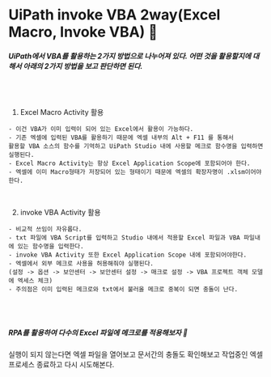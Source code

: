 # UiPath invoke VBA 2way(Excel Macro, Invoke VBA)  :microscope:

##### UiPath에서 VBA를 활용하는 2가지 방법으로 나누어져 있다. 어떤 것을 활용할지에 대해서 아래의 2가지 방법을 보고 판단하면 된다.  
  
  
<br><br>

1. Excel Macro Activity 활용
```
- 이건 VBA가 이미 입력이 되어 있는 Excel에서 활용이 가능하다.
- 기존 엑셀에 입력된 VBA를 활용하기 때문에 엑셀 내부의 Alt + F11 를 통해서 
활용할 VBA 소스의 함수를 기억하고 UiPath Studio 내에 사용할 메크로 함수명을 입력하면 실행된다.
- Excel Macro Activity는 항상 Excel Application Scope에 포함되어야 한다.
- 엑셀에 이미 Macro형태가 저장되어 있는 형태이기 때문에 엑셀의 확장자명이 .xlsm이어야 한다.
```
<br>

2. invoke VBA Activity 활용
```
- 비교적 쓰임이 자유롭다. 
- txt 파일에 VBA Script를 입력하고 Studio 내에서 적용할 Excel 파일과 VBA 파일내에 있는 함수명을 입력한다.
- invoke VBA Activity 또한 Excel Application Scope 내에 포함되어야한다.
- 엑셀에서 외부 메크로 사용을 허용해줘야 실행된다.
(설정 -> 옵션 -> 보안센터 -> 보안센터 설정 -> 매크로 설정 -> VBA 프로젝트 객체 모델에 엑세스 체크)
- 주의점은 이미 입력된 메크로와 txt에서 불러올 메크로 중복이 되면 충돌이 난다.
```
<br><br>
##### RPA를 활용하여 다수의 Excel 파일에 메크로를 적용해보자 :rocket:

실행이 되지 않는다면 엑셀 파일을 열어보고 문서간의 충돌도 확인해보고 작업중인 엑셀 프로세스 종료하고 다시 시도해본다.

